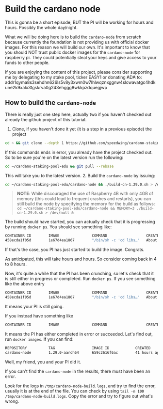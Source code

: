 # Build the cardano node

This is gonna be a short episode, BUT the PI will be working for hours and hours. Possibly the whole day/night.

What we will be doing here is to build the `cardano-node` from scratch because currently the foundation is not providing 
us with official docker images. For this reason we will build our own. It's important to know that you should NOT trust 
public docker images for the `cardano-node` for raspberry pi. They could potentially steal your keys and give access to your
funds to other people.

If you are enjoying the content of this project, please consider supporting me by delegating to my stake pool, ticker EASY1 or
donating ₳D₳ to: addr1qyma8s3sehdhn626ls5v8y3xwm0w7lhlwqznxggnw4slcwavatgc4hdkune2k9xalx3tgskrva0g243ehggg8wkkpzdquegjwp

## How to build the `cardano-node`

There is really just one step here, actually two if you haven't checked out already the github project of this tutorial.

1. Clone, if you haven't done it yet (it is a step in a previous episode) the project
```bash
cd ~ && git clone --depth 1 https://github.com/speedwing/cardano-staking-pool-edu.git
```
If this commands ends in error, you already have the project checked out. So to be sure you're on the latest version 
run the following:
```bash
cd ~/cardano-staking-pool-edu && git pull --rebase
```
This will take you to the latest version.
2. Build the `cardano-node` by issuing:
```bash
cd ~/cardano-staking-pool-edu/cardano-node && ./build-cn-1.29.0.sh > /dev/null &
````
> **NOTE**: While discouraged the use of Raspberry 4B with only 4GB of memory (this could lead to frequent crashes and restarts), 
> you can still build the node by specifying the memory for the build as follows: 
> `cd ~/cardano-staking-pool-edu/cardano-node && MEMORY=3 ./build-cn-1.29.0.sh > /dev/null &`

The build should have started, you can actually check that it is progressing by running `docker ps`. You should see something like:
```bash
CONTAINER ID        IMAGE               COMMAND                  CREATED              STATUS              PORTS               NAMES
458ecda1f05d        1e67d4ea1867        "/bin/sh -c 'cd libs…"   About a minute ago   Up About a minute                       charming_kilby
```
If that's the case, you PI has just started to build the image. Congrats. 

As anticipated, this will take hours and hours. So consider coming back in 4 to 8 hours.

Now, it's quite a while that the PI has been crunching, so let's check that it is still either in progress or completed.
Run `docker ps`.
If you see something like the above entry
```bash
CONTAINER ID        IMAGE               COMMAND                  CREATED              STATUS              PORTS               NAMES
458ecda1f05d        1e67d4ea1867        "/bin/sh -c 'cd libs…"   About a minute ago   Up About a minute                       charming_kilby
```
It means your PI is still going.

If you instead have something like
```bash
CONTAINER ID        IMAGE               COMMAND                  CREATED              STATUS              PORTS               NAMES
```
It means the PI has either completed in error or succeeded. Let's find out, run `docker images`.
If you can find:
```bash
REPOSITORY          TAG                 IMAGE ID            CREATED             SIZE
cardano-node        1.29.0-aarch64      659c2616f6ac        41 hours ago        3.1GB
```
Well, my friend, you and your PI did it.

If you can't find the `cardano-node` in the results, there must have been an error.

Look for the logs in `/tmp/cardano-node-build.logs`, and try to find the error, usually it is at the end of the file.
You can check by using `tail -n 100 /tmp/cardano-node-build.logs`. Copy the error and try to figure out what's wrong.



